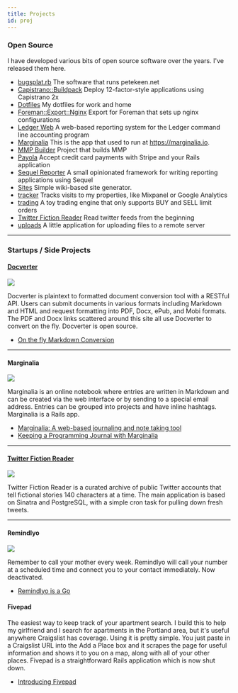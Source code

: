 ```yaml
---
title: Projects
id: proj
---
```


### Open Source

I have developed various bits of open source software over the years. I've released them here.

* [bugsplat.rb](https://code.petekeen.net/pete/bugsplat-rb/blob/master/README.md) The software that runs petekeen.net
* [Capistrano::Buildpack](https://code.petekeen.net/pete/capistrano-buildpack/blob/master/README.md) Deploy 12-factor-style applications using Capistrano 2x
* [Dotfiles](https://code.petekeen.net/pete/dotfiles/blob/master/README.md) My dotfiles for work and home
* [Foreman::Export::Nginx](https://code.petekeen.net/pete/foreman-export-nginx/blob/master/README.md) Export for Foreman that sets up nginx configurations
* [Ledger Web](https://code.petekeen.net/pete/ledger-web/blob/master/README.md) A web-based reporting system for the Ledger command line accounting program
* [Marginalia](https://code.petekeen.net/pete/marginalia/blob/master/README.md) This is the app that used to run at https://marginalia.io.
* [MMP Builder](https://code.petekeen.net/mmp/builder/blob/master/README.md) Project that builds MMP
* [Payola](http://www.payola.io) Accept credit card payments with Stripe and your Rails application
* [Sequel Reporter](https://code.petekeen.net/pete/sequel-reporter/blob/master/README.md) A small opinionated framework for writing reporting applications using Sequel
* [Sites](https://code.petekeen.net/pete/sites/blob/master/README.md) Simple wiki-based site generator.
* [tracker](https://code.petekeen.net/pete/tracker/blob/master/README.md) Tracks visits to my properties, like Mixpanel or Google Analytics
* [trading](https://code.petekeen.net/pete/trading/blob/master/README.md) A toy trading engine that only supports BUY and SELL limit orders
* [Twitter Fiction Reader](https://code.petekeen.net/pete/twitter-fiction-reader/blob/master/README.md) Read twitter feeds from the beginning
* [uploads](https://code.petekeen.net/pete/uploads/blob/master/README.md) A little application for uploading files to a remote server

---

### Startups / Side Projects

  <h4 id="docverter"><a href="http://www.docverter.com">Docverter</a></h4>

  <p><a href="http://www.docverter.com"><img src="https://d2s7foagexgnc2.cloudfront.net/files/34356aeca33619d11aa7/docverter.png"></a></p>

  <p>Docverter is plaintext to formatted document conversion tool with a RESTful API. Users can submit documents in various formats including Markdown and HTML and request formatting into PDF, Docx, ePub, and Mobi formats. The PDF and Docx links scattered around this site all use Docverter to convert on the fly. Docverter is open source.</p>

  <ul>
    <li><a href="/on-the-fly-markdown-conversion">On the fly Markdown Conversion</a></li>
  </ul>

  <hr>

  <h4 id="marginalia">Marginalia</h4>

  <p><a href="http://www.marginalia.io"><img src="https://d2s7foagexgnc2.cloudfront.net/files/fc5980c06f4c5bd32596/marginalia.png"></a></p>

  <p>Marginalia is an online notebook where entries are written in Markdown and can be created via the web interface or by sending to a special email address. Entries can be grouped into projects and have inline hashtags. Marginalia is a Rails app.</p>

  <ul>
    <li><a href="/announcing-marginalia">Marginalia: A web-based journaling and note taking tool</a></li>
    <li><a href="/keeping-a-programming-journal-with-marginalia">Keeping a Programming Journal with Marginalia</a></li>
  </ul>

  <hr>

  <h4 id="twfr"><a href="http://twitter-fiction-reader.bugsplat.info">Twitter Fiction Reader</a></h4>

  <p><a href="http://twitter-fiction-reader.bugsplat.info"><img src="https://d2s7foagexgnc2.cloudfront.net/files/164e5eed453a75f516fb/twitter-fiction-reader.png"></a></p>

  <p>Twitter Fiction Reader is a curated archive of public Twitter accounts that tell fictional stories 140 characters at a time. The main application is based on Sinatra and PostgreSQL, with a simple cron task for pulling down fresh tweets.</p>

  <hr>

  <h4 id="remindlyo">Remindlyo</h4>

  <p><a href="http://www.remindlyo.com"><img src="https://d2s7foagexgnc2.cloudfront.net/files/e6a8510ba8c00f3a2380/remindlyo.png"></a></p>

  <p>Remember to call your mother every week. Remindlyo will call your number at a scheduled time and connect you to your contact immediately. Now deactivated.</p>

  <ul>
    <li><a href="/remindlyo-is-a-go">Remindlyo is a Go</a></li>
  </ul>

  <h4>

  <h4 id="fivepad">Fivepad</h4>

  <p>The easiest way to keep track of your apartment search. I build this to help my girlfriend and I search for apartments in the Portland area, but it's useful anywhere Craigslist has coverage. Using it is pretty simple. You just paste in a Craigslist URL into the Add a Place box and it scrapes the page for useful information and shows it to you on a map, along with all of your other places. Fivepad is a straightforward Rails application which is now shut down.</p>

  <ul>
    <li><a href="/introducing-fivepad">Introducing Fivepad</a></li>
  </ul>
